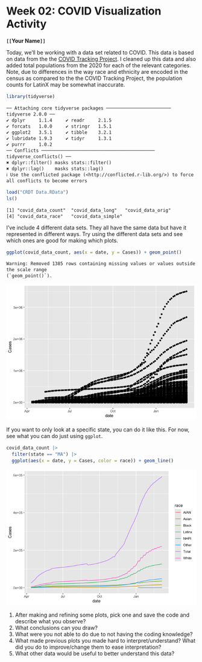 # Week 02: COVID Visualization Activity
**`[[`**Your Name**`]]`**

Today, we’ll be working with a data set related to COVID. This data is
based on data from the the [COVID Tracking
Project](https://covidtracking.com/). I cleaned up this data and also
added total populations from the 2020 for each of the relevant
categories. Note, due to differences in the way race and ethnicity are
encoded in the census as compared to the the COVID Tracking Project, the
population counts for LatinX may be somewhat inaccurate.

``` r
library(tidyverse)
```

    ── Attaching core tidyverse packages ──────────────────────── tidyverse 2.0.0 ──
    ✔ dplyr     1.1.4     ✔ readr     2.1.5
    ✔ forcats   1.0.0     ✔ stringr   1.5.1
    ✔ ggplot2   3.5.1     ✔ tibble    3.2.1
    ✔ lubridate 1.9.3     ✔ tidyr     1.3.1
    ✔ purrr     1.0.2     
    ── Conflicts ────────────────────────────────────────── tidyverse_conflicts() ──
    ✖ dplyr::filter() masks stats::filter()
    ✖ dplyr::lag()    masks stats::lag()
    ℹ Use the conflicted package (<http://conflicted.r-lib.org/>) to force all conflicts to become errors

``` r
load("CRDT Data.RData")
ls()
```

    [1] "covid_data_count"  "covid_data_long"   "covid_data_orig"  
    [4] "covid_data_race"   "covid_data_simple"

I’ve include 4 different data sets. They all have the same data but have
it represented in different ways. Try using the different data sets and
see which ones are good for making which plots.

``` r
ggplot(covid_data_count, aes(x = date, y = Cases)) + geom_point()
```

    Warning: Removed 1385 rows containing missing values or values outside the scale range
    (`geom_point()`).

![](lecture-03-covid-vis_files/figure-commonmark/first_plot-1.png)

If you want to only look at a specific state, you can do it like this.
For now, see what you can do just using `ggplot`.

``` r
covid_data_count |> 
  filter(state == "MA") |> 
  ggplot(aes(x = date, y = Cases, color = race)) + geom_line()
```

![](lecture-03-covid-vis_files/figure-commonmark/unnamed-chunk-1-1.png)

1.  After making and refining some plots, pick one and save the code and
    describe what you observe?
2.  What conclusions can you draw?
3.  What were you not able to do due to not having the coding knowledge?
4.  What made previous plots you made hard to interpret/understand? What
    did you do to improve/change them to ease interpretation?
5.  What other data would be useful to better understand this data?
